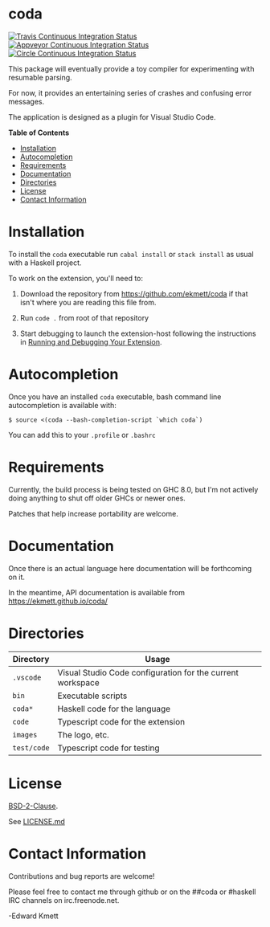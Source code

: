 # coda

[![Travis Continuous Integration Status][travis-img]][travis]
[![Appveyor Continuous Integration Status][appveyor-img]][appveyor]
[![Circle Continuous Integration Status][circle-img]][circle]

This package will eventually provide a toy compiler for experimenting with resumable parsing.

For now, it provides an entertaining series of crashes and confusing error messages.

The application is designed as a plugin for Visual Studio Code.

**Table of Contents**

- [Installation](#installation)
- [Autocompletion](#autocompletion)
- [Requirements](#requirements)
- [Documentation](#documentation)
- [Directories](#directories)
- [License](#license)
- [Contact Information](#contact-information)

Installation
============

To install the `coda` executable run `cabal install` or `stack install` as usual with a Haskell project.

To work on the extension, you'll need to:

1. Download the repository from <https://github.com/ekmett/coda> if that isn't where you are reading this file from.

2. Run `code .` from root of that repository

3. Start debugging to launch the extension-host following the instructions in [Running and Debugging Your Extension][debugging-extensions].

Autocompletion
==============

Once you have an installed `coda` executable, bash command line autocompletion is available with:

```
$ source <(coda --bash-completion-script `which coda`)
```

You can add this to your `.profile` or `.bashrc`

Requirements
============

Currently, the build process is being tested on GHC 8.0, but I'm not actively doing anything to shut off older GHCs or newer ones.

Patches that help increase portability are welcome.

Documentation
=============

Once there is an actual language here documentation will be forthcoming on it.

In the meantime, API documentation is available from https://ekmett.github.io/coda/

Directories
===========

| Directory     | Usage |
| ------------- | ----- |
| `.vscode`     | Visual Studio Code configuration for the current workspace |
| `bin`         | Executable scripts |
| `coda*`       | Haskell code for the language |
| `code`        | Typescript code for the extension |
| `images`      | The logo, etc. |
| `test/code`   | Typescript code for testing |

License
=======

[BSD-2-Clause](https://opensource.org/licenses/BSD-2-Clause).

See [LICENSE.md](LICENSE.md)

Contact Information
===================

Contributions and bug reports are welcome!

Please feel free to contact me through github or on the ##coda or #haskell IRC channels on irc.freenode.net.

-Edward Kmett

 [appveyor]: https://ci.appveyor.com/project/ekmett/coda
 [appveyor-img]: https://ci.appveyor.com/api/projects/status/github/ekmett/coda?branch=master&svg=true
 [circle]: https://circleci.com/gh/ekmett/coda
 [circle-img]: https://img.shields.io/circleci/project/github/ekmett/coda.png
 [debugging-extensions]: https://code.visualstudio.com/docs/extensions/debugging-extensions
 [shake]: http://shakebuild.com/
 [travis]: http://travis-ci.org/ekmett/coda
 [travis-img]: https://secure.travis-ci.org/ekmett/coda.png?branch=master
